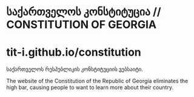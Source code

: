 # საქართველოს კონსტიტუცია // CONSTITUTION OF GEORGIA
# tit-i.github.io/constitution

საქართველოს რესპუბლიკის კონსტიტუციის ვებსაიტი.

The website of the Constitution of the Republic of Georgia eliminates the high bar, causing people to want to learn more about their country.
